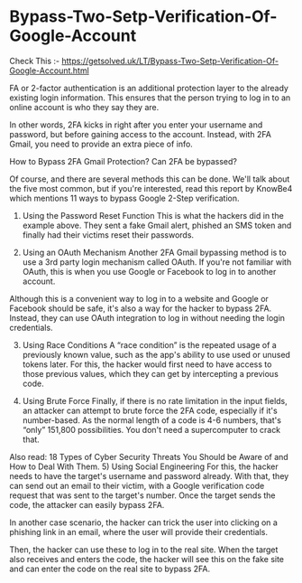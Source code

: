 # Bypass-Two-Setp-Verification-Of-Google-Account

Check This :- https://getsolved.uk/LT/Bypass-Two-Setp-Verification-Of-Google-Account.html


FA or 2-factor authentication is an additional protection layer to the already existing login information. This ensures that the person trying to log in to an online account is who they say they are.

In other words, 2FA kicks in right after you enter your username and password, but before gaining access to the account. Instead, with 2FA Gmail, you need to provide an extra piece of info.

How to Bypass 2FA Gmail Protection?
Can 2FA be bypassed?

Of course, and there are several methods this can be done. We'll talk about the five most common, but if you're interested, read this report by KnowBe4 which mentions 11 ways to bypass Google 2-Step verification.

1) Using the Password Reset Function
This is what the hackers did in the example above. They sent a fake Gmail alert, phished an SMS token and finally had their victims reset their passwords. 

2) Using an OAuth Mechanism
Another 2FA Gmail bypassing method is to use a 3rd party login mechanism called OAuth. If you're not familiar with OAuth, this is when you use Google or Facebook to log in to another account. 

Although this is a convenient way to log in to a website and Google or Facebook should be safe, it's also a way for the hacker to bypass 2FA. Instead, they can use OAuth integration to log in without needing the login credentials.

3) Using Race Conditions
 A “race condition” is the repeated usage of a previously known value, such as the app's ability to use used or unused tokens later. For this, the hacker would first need to have access to those previous values, which they can get by intercepting a previous code.

4) Using Brute Force
Finally, if there is no rate limitation in the input fields, an attacker can attempt to brute force the 2FA code, especially if it's number-based. As the normal length of a code is 4-6 numbers, that's “only” 151,800 possibilities. You don't need a supercomputer to crack that.

Also read: 18 Types of Cyber Security Threats You Should be Aware of and How to Deal With Them.
5) Using Social Engineering
For this, the hacker needs to have the target's username and password already. With that, they can send out an email to their victim, with a Google verification code request that was sent to the target's number. Once the target sends the code, the attacker can easily bypass 2FA.

In another case scenario, the hacker can trick the user into clicking on a phishing link in an email, where the user will provide their credentials.

Then, the hacker can use these to log in to the real site. When the target also receives and enters the code, the hacker will see this on the fake site and can enter the code on the real site to bypass 2FA.

